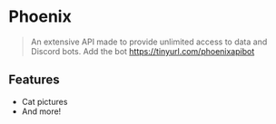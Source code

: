 # Phoenix
> An extensive API made to provide unlimited access to data and Discord bots.
Add the bot https://tinyurl.com/phoenixapibot

## Features
* Cat pictures
* And more!
